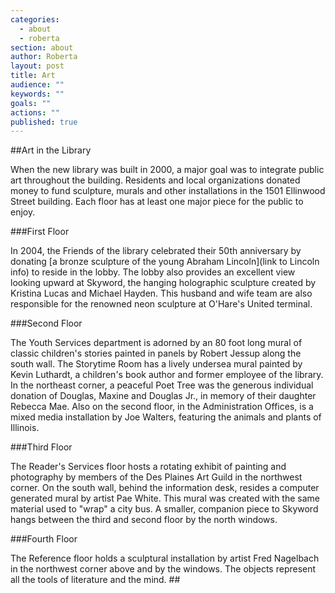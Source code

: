 ```yaml
---
categories: 
  - about
  - roberta
section: about
author: Roberta
layout: post
title: Art
audience: ""
keywords: ""
goals: ""
actions: ""
published: true
---
```


##Art in the Library


When the new library was built in 2000, a major goal was to integrate public art throughout the building. Residents and local organizations donated money to fund sculpture, murals and other installations in the 1501 Ellinwood Street building. Each floor has at least one major piece for the public to enjoy.

###First Floor


In 2004, the Friends of the library celebrated their 50th anniversary by donating [a bronze sculpture of the young Abraham Lincoln](link to Lincoln info) to reside in the lobby. The lobby also provides an excellent view looking upward at Skyword, the hanging holographic sculpture created by Kristina Lucas and Michael Hayden. This husband and wife team are also responsible for the renowned neon sculpture at O'Hare's United terminal.

###Second Floor

The Youth Services department is adorned by an 80 foot long mural of classic children's stories painted in panels by Robert Jessup along the south wall. The Storytime Room has a lively undersea mural painted by Kevin Luthardt, a children's book author and former employee of the library. In the northeast corner, a peaceful Poet Tree was the generous individual donation of Douglas, Maxine and Douglas Jr., in memory of their daughter Rebecca Mae. Also on the second floor, in the Administration Offices, is a mixed media installation by Joe Walters, featuring the animals and plants of Illinois.

###Third Floor

The Reader's Services floor hosts a rotating exhibit of painting and photography by members of the Des Plaines Art Guild in the northwest corner. On the south wall, behind the information desk, resides a computer generated mural by artist Pae White. This mural was created with the same material used to "wrap" a city bus. A smaller, companion piece to Skyword hangs between the third and second floor by the north windows.

###Fourth Floor

The Reference floor holds a sculptural installation by artist Fred Nagelbach in the northwest corner above and by the windows. The objects represent all the tools of literature and the mind. ##








